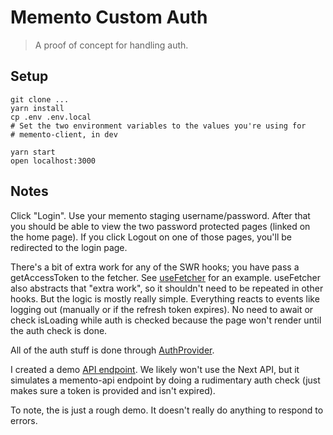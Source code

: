 # Memento Custom Auth

> A proof of concept for handling auth.

## Setup

```
git clone ...
yarn install
cp .env .env.local
# Set the two environment variables to the values you're using for
# memento-client, in dev

yarn start
open localhost:3000
```

## Notes

Click "Login". Use your memento staging username/password. After that you should be able to view the two password protected pages (linked on the home page). If you click Logout on one of those pages, you'll be redirected to the login page.

There's a bit of extra work for any of the SWR hooks; you have pass a getAccessToken to the fetcher. See [useFetcher](https://github.com/cullylarson/memento-custom-auth-investigation/blob/main/client/lib/fetcher.ts) for an example. useFetcher also abstracts that "extra work", so it shouldn't need to be repeated in other hooks. But the logic is mostly really simple. Everything reacts to events like logging out (manually or if the refresh token expires). No need to await or check isLoading while auth is checked because the page won't render until the auth check is done.

All of the auth stuff is done through [AuthProvider](https://github.com/cullylarson/memento-custom-auth-investigation/blob/main/client/app/AuthProvider.tsx).

I created a demo [API endpoint](https://github.com/cullylarson/memento-custom-auth-investigation/blob/main/pages/api/dummy.ts). We likely won't use the Next API, but it simulates a memento-api endpoint by doing a rudimentary auth check (just makes sure a token is provided and isn't expired).

To note, the is just a rough demo. It doesn't really do anything to respond to errors.
